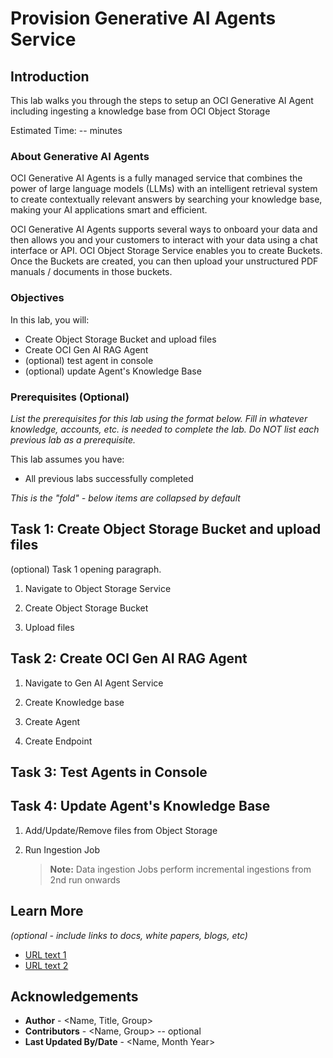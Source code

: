 # Provision Generative AI Agents Service

## Introduction

This lab walks you through the steps to setup an OCI Generative AI Agent including ingesting a knowledge base from OCI Object Storage

Estimated Time: -- minutes

### About Generative AI Agents

OCI Generative AI Agents is a fully managed service that combines the power of large language models (LLMs) with an intelligent retrieval system to create contextually relevant answers by searching your knowledge base, making your AI applications smart and efficient.

OCI Generative AI Agents supports several ways to onboard your data and then allows you and your customers to interact with your data using a chat interface or API. OCI Object Storage Service enables you to create Buckets. Once the Buckets are created, you can then upload your unstructured PDF manuals / documents in those buckets.


### Objectives


In this lab, you will:

* Create Object Storage Bucket and upload files
* Create OCI Gen AI RAG Agent
* (optional) test agent in console
* (optional) update Agent's Knowledge Base

### Prerequisites (Optional)

*List the prerequisites for this lab using the format below. Fill in whatever knowledge, accounts, etc. is needed to complete the lab. Do NOT list each previous lab as a prerequisite.*

This lab assumes you have:
* All previous labs successfully completed


*This is the "fold" - below items are collapsed by default*

## Task 1: Create Object Storage Bucket and upload files

(optional) Task 1 opening paragraph.

1. Navigate to Object Storage Service



2. Create Object Storage Bucket



4. Upload files

## Task 2: Create OCI Gen AI RAG Agent

1. Navigate to Gen AI Agent Service


2. Create Knowledge base



3. Create Agent



4. Create Endpoint



## Task 3: Test Agents in Console

## Task 4: Update Agent's Knowledge Base

1. Add/Update/Remove files from Object Storage

2. Run Ingestion Job

    > **Note:** Data ingestion Jobs perform incremental ingestions from 2nd run onwards


## Learn More

*(optional - include links to docs, white papers, blogs, etc)*

* [URL text 1](http://docs.oracle.com)
* [URL text 2](http://docs.oracle.com)

## Acknowledgements
* **Author** - <Name, Title, Group>
* **Contributors** -  <Name, Group> -- optional
* **Last Updated By/Date** - <Name, Month Year>